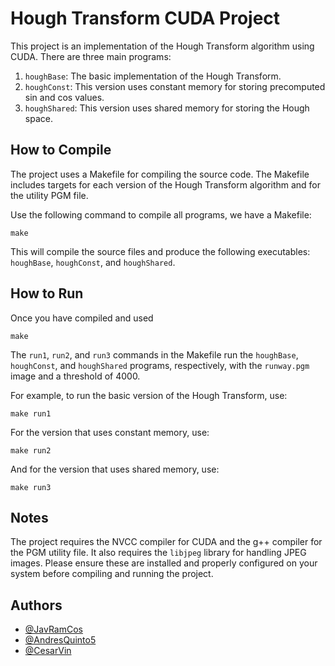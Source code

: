 
# Hough Transform CUDA Project

This project is an implementation of the Hough Transform algorithm using CUDA. There are three main programs:

1. `houghBase`: The basic implementation of the Hough Transform.
2. `houghConst`: This version uses constant memory for storing precomputed sin and cos values.
3. `houghShared`: This version uses shared memory for storing the Hough space.

## How to Compile

The project uses a Makefile for compiling the source code. The Makefile includes targets for each version of the Hough Transform algorithm and for the utility PGM file.

Use the following command to compile all programs, we have a Makefile:

```
make
```

This will compile the source files and produce the following executables: `houghBase`, `houghConst`, and `houghShared`.

## How to Run

Once you have compiled and used 
```
make
```

The `run1`, `run2`, and `run3` commands in the Makefile run the `houghBase`, `houghConst`, and `houghShared` programs, respectively, with the `runway.pgm` image and a threshold of 4000.

For example, to run the basic version of the Hough Transform, use:
```
make run1
```

For the version that uses constant memory, use:
```
make run2
```

And for the version that uses shared memory, use:

```
make run3
```

## Notes

The project requires the NVCC compiler for CUDA and the g++ compiler for the PGM utility file. It also requires the `libjpeg` library for handling JPEG images. Please ensure these are installed and properly configured on your system before compiling and running the project.


## Authors

- [@JavRamCos](https://github.com/JavRamCos)
- [@AndresQuinto5](https://github.com/AndresQuinto5)
- [@CesarVin](https://github.com/CesarVin)

